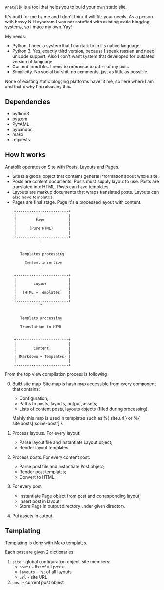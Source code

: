 `Anatolik` is a tool that helps you to build your own static site.

It's build for me by me and I don't think it will fits your needs. As a person
with heavy NIH syndrom I was not satisfied with existing static blogging
systems, so I made my own. Yay!

My needs:

* Python. I need a system that I can talk to in it's native language.
* Python 3. Yes, exactly third version, because I speak russian and need
  unicode support. Also I don't want system that developed for outdated version
  of language.
* Content interlinks. I need to reference to other of my post.
* Simplicity. No social bullshit, no comments, just as little as possible.

None of existing static blogging platforms have fit me, so here where I am and
that's why I'm releasing this.

Dependencies
------------

* python3
* pyatom
* PyYAML
* pypandoc
* mako
* requests

How it works
------------

Anatolik operates on Site with Posts, Layouts and Pages.

- Site is a global object that contains general information about whole site.
- Posts are content documents. Posts must supply layout to use. Posts are
translated into HTML. Posts can have templates.
- Layouts are markup documents that wraps translated posts. Layouts can also have
templates.
- Pages are final stage. Page it's a processed layout with content.

```
	+------------------------+
	|                        |
	|         Page           |
	|                        |
	|      (Pure HTML)       |
	|                        |
	+------------------------+
				^
				|
				|
	   Templates processing
				|
		 Content insertion
				|
				|
	+------------------------+
	|                        |
	|        Layout          |
	|                        |
	|   (HTML + Templates)   |
	|                        |
	+------------------------+
				^
				|
				|
	   Templats processing
				|
	   Translation to HTML
				|
				|
	+------------------------+
	|                        |
	|        Content         |
	|                        |
	| (Markdown + Templates) |
	|                        |
	+------------------------+
```

From the top view compilation process is following

0. Build site map.
   Site map is hash map accessible from every component that contains:
   * Configuration;
   * Paths to posts, layouts, output, assets;
   * Lists of content posts, layouts objects (filled during processing).

   Mainly this map is used in templates such as %{ site.url } or 
   %{ site.posts['some-post'] }.

1. Process layouts.
   For every layout:
   * Parse layout file and instantiate Layout object;
   * Render layout templates.

2. Process posts.
   For every content post:
   * Parse post file and instantiate Post object;
   * Render post templates;
   * Convert to HTML.

3. For every post.
   * Instantiate Page object from post and corresponding layout;
   * Insert post in layout;
   * Store Page in output directory under given directory.

4. Put assets in output.


Templating
----------

Templating is done with Mako templates.

Each post are given 2 dictionaries:

1. `site` - global configuration object. site members:
    * `posts` - list of all posts
    * `layouts` - list of all layouts
    * `url` - site URL
1. `post` - current post object

<!-- vim: set ft=markdown: -->
